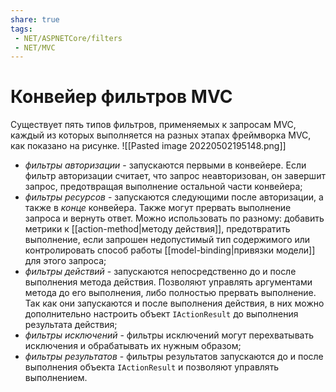 ```yaml
---
share: true
tags:
 - NET/ASPNETCore/filters
 - NET/MVC
---
```

# Конвейер фильтров MVC
Существует пять типов фильтров, применяемых к запросам MVC, каждый из которых выполняется на разных этапах фреймворка MVC, как показано на рисунке.
![[Pasted image 20220502195148.png]]
- *фильтры авторизации* - запускаются первыми в конвейере. Если фильтр авторизации считает, что запрос неавторизован, он завершит запрос, предотвращая выполнение остальной части конвейера;
- *фильтры ресурсов* - запускаются следующими после авторизации, а также в *конце* конвейера. Также могут прервать выполнение запроса и вернуть ответ. Можно использовать по разному: добавить метрики к [[action-method|методу действия]], предотвратить выполнение, если запрошен недопустимый тип содержимого или контролировать способ работы [[model-binding|привязки модели]] для этого запроса;  
- *фильтры действий* - запускаются непосредственно до и после выполнения метода действия. Позволяют управлять аргументами метода до его выполнения, либо полностью прервать выполнение. Так как они запускаются и после выполнения действия, в них можно дополнительно настроить объект `IActionResult` до выполнения результата действия;
- *фильтры исключений* - фильтры исключений могут перехватывать исключения и обрабатывать их нужным образом;
- *фильтры результатов* - фильтры результатов запускаются до и после выполнения объекта `IActionResult` и позволяют управлять выполнением.
